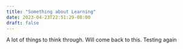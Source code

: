 ```yaml
---
title: "Something about Learning"
date: 2023-04-23T22:51:29-08:00
draft: false
---
```


A lot of things to think through. Will come back to this. Testing again